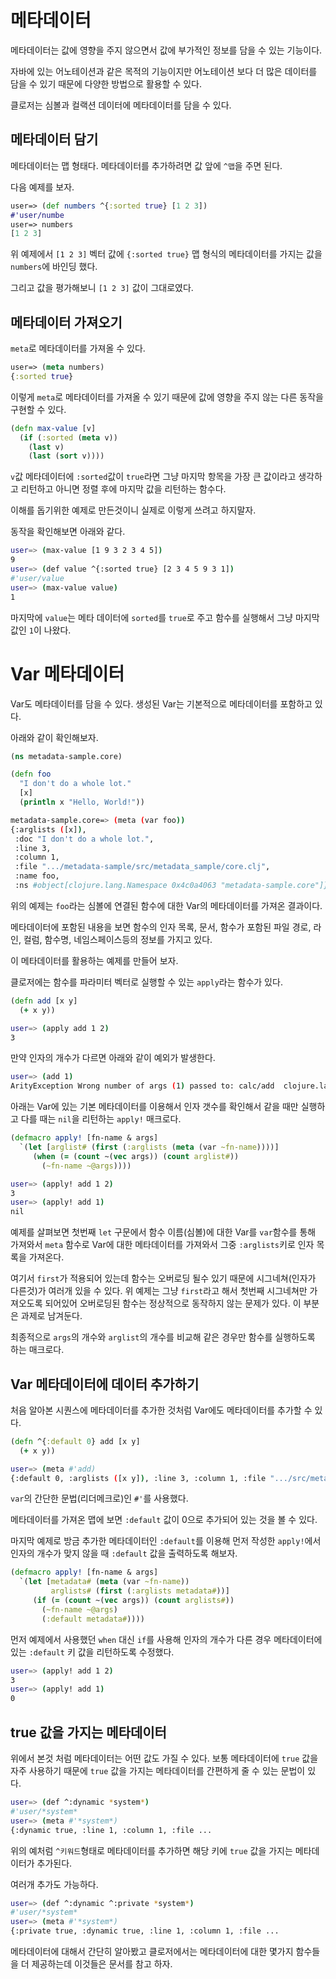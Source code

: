 # 메타데이터

메타데이터는 값에 영향을 주지 않으면서 값에 부가적인 정보를 담을 수 있는 기능이다.

자바에 있는 어노테이션과 같은 목적의 기능이지만 어노테이션 보다 더 많은 데이터를 담을 수 있기 때문에 다양한 방법으로 활용할 수 있다.

클로저는 심볼과 컬랙션 데이터에 메타데이터를 담을 수 있다.

## 메타데이터 담기

메타데이터는 맵 형태다. 메타데이터를 추가하려면 값 앞에 `^맵`을 주면 된다.

다음 예제를 보자.

```clojure
user=> (def numbers ^{:sorted true} [1 2 3])
#'user/numbe
user=> numbers
[1 2 3]
```

위 예제에서 `[1 2 3]` 벡터 값에 `{:sorted true}` 맵 형식의 메타데이터를 가지는 값을 `numbers`에 바인딩 했다.

그리고 값을 평가해보니 `[1 2 3]` 값이 그대로였다.

## 메타데이터 가져오기

`meta`로 메타데이터를 가져올 수 있다.

```clojure
user=> (meta numbers)
{:sorted true}
```

이렇게 `meta`로 메타데이터를 가져올 수 있기 때문에 값에 영향을 주지 않는 다른 동작을 구현할 수 있다. 

```clojure
(defn max-value [v]
  (if (:sorted (meta v))
    (last v)
    (last (sort v))))
```

`v`값 메타데이터에 `:sorted`값이 `true`라면 그냥 마지막 항목을 가장 큰 값이라고 생각하고 리턴하고 아니면 정렬 후에 마지막 값을 리턴하는 함수다.

이해를 돕기위한 예제로 만든것이니 실제로 이렇게 쓰려고 하지말자.

동작을 확인해보면 아래와 같다.

```bash
user=> (max-value [1 9 3 2 3 4 5])
9
user=> (def value ^{:sorted true} [2 3 4 5 9 3 1])
#'user/value
user=> (max-value value)
1
```

마지막에 `value`는 메타 데이터에 `sorted`를 `true`로 주고 함수를 실행해서 그냥 마지막 값인 `1`이 나왔다.

# Var 메타데이터

Var도 메타데이터를 담을 수 있다. 생성된 Var는 기본적으로 메타데이터를 포함하고 있다. 

아래와 같이 확인해보자.

```clojure
(ns metadata-sample.core)

(defn foo
  "I don't do a whole lot."
  [x]
  (println x "Hello, World!"))
```

```bash
metadata-sample.core=> (meta (var foo))
{:arglists ([x]), 
 :doc "I don't do a whole lot.", 
 :line 3, 
 :column 1, 
 :file ".../metadata-sample/src/metadata_sample/core.clj", 
 :name foo, 
 :ns #object[clojure.lang.Namespace 0x4c0a4063 "metadata-sample.core"]}
```

위의 예제는 `foo`라는 심볼에 연결된 함수에 대한 Var의 메타데이터를 가져온 결과이다.

메타데이터에 포함된 내용을 보면 함수의 인자 목록, 문서, 함수가 포함된 파일 경로, 라인, 컬럼, 함수명, 네임스페이스등의 정보를 가지고 있다.

이 메타데이터를 활용하는 예제를 만들어 보자.

클로저에는 함수를 파라미터 벡터로 실행할 수 있는 `apply`라는 함수가 있다.

```clojure
(defn add [x y]
  (+ x y))
```

```bash
user=> (apply add 1 2)
3
```

만약 인자의 개수가 다르면 아래와 같이 예외가 발생한다.

```bash
user=> (add 1)
ArityException Wrong number of args (1) passed to: calc/add  clojure.lang.AFn.throwArity (AFn.java:429)
```

아래는 Var에 있는 기본 메타데이터를 이용해서 인자 갯수를 확인해서 같을 때만 실행하고 다를 때는 `nil`을 리턴하는 `apply!` 매크로다.


```clojure
(defmacro apply! [fn-name & args]
  `(let [arglist# (first (:arglists (meta (var ~fn-name))))]
     (when (= (count ~(vec args)) (count arglist#))
       (~fn-name ~@args))))
```

```bash
user=> (apply! add 1 2)
3
user=> (apply! add 1)
nil
```

예제를 살펴보면 첫번째 `let` 구문에서 함수 이름(심볼)에 대한 Var를 `var`함수를 통해 가져와서 `meta` 함수로 Var에 대한 메타데이터를 가져와서 그중 `:arglists`키로 인자 목록을 가져온다.

여기서 `first`가 적용되어 있는데 함수는 오버로딩 될수 있기 때문에 시그네쳐(인자가 다른것)가 여러개 있을 수 있다. 위 예제는 그냥 `first`라고 해서 첫번째 시그네쳐만 가져오도록 되어있어 오버로딩된 함수는 정상적으로 동작하지 않는 문제가 있다. 이 부분은 과제로 남겨둔다.

최종적으로 `args`의 개수와 `arglist`의 개수를 비교해 같은 경우만 함수를 실행하도록 하는 매크로다.

## Var 메타데이터에 데이터 추가하기

처음 알아본 시퀀스에 메타데이터를 추가한 것처럼 Var에도 메타데이터를 추가할 수 있다.

```clojure
(defn ^{:default 0} add [x y]
  (+ x y))
```

```bash
user=> (meta #'add)
{:default 0, :arglists ([x y]), :line 3, :column 1, :file ".../src/metadata_sample/core.clj", :name add, :ns #object[clojure.lang.Namespace 0x6c454d91 "metadata-sample.core"]}
```

`var`의 간단한 문법(리더메크로)인 `#'`를 사용했다.

메타데이터를 가져온 맵에 보면 `:default` 값이 0으로 추가되어 있는 것을 볼 수 있다.

마지막 예제로 방금 추가한 메타데이터인 `:default`를 이용해 먼저 작성한 `apply!`에서 인자의 개수가 맞지 않을 때 `:default` 값을 출력하도록 해보자.

```clojure
(defmacro apply! [fn-name & args]
  `(let [metadata# (meta (var ~fn-name))
         arglists# (first (:arglists metadata#))]
     (if (= (count ~(vec args)) (count arglists#))
       (~fn-name ~@args)
       (:default metadata#))))
```

먼저 예제에서 사용했던 `when` 대신 `if`를 사용해 인자의 개수가 다른 경우 메타데이터에 있는 `:default` 키 값을 리턴하도록 수정했다.

```bash
user=> (apply! add 1 2)
3
user=> (apply! add 1)
0
```

## true 값을 가지는 메타데이터

위에서 본것 처럼 메타데이터는 어떤 값도 가질 수 있다. 보통 메타데이터에 `true` 값을 자주 사용하기 때문에 `true` 값을 가지는 메타데이터를 간편하게 줄 수 있는 문법이 있다.

```bash
user=> (def ^:dynamic *system*)
#'user/*system*
user=> (meta #'*system*)
{:dynamic true, :line 1, :column 1, :file ...
```

위의 예처럼 `^키워드`형태로 메타데이터를 추가하면 해당 키에 `true` 값을 가지는 메타데이터가 추가된다.

여러개 추가도 가능하다.

```bash
user=> (def ^:dynamic ^:private *system*) 
#'user/*system*
user=> (meta #'*system*)
{:private true, :dynamic true, :line 1, :column 1, :file ...
```

메타데이터에 대해서 간단히 알아봤고 클로저에서는 메타데이터에 대한 몇가지 함수들을 더 제공하는데 이것들은 문서를 참고 하자.